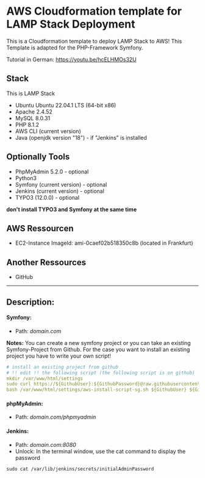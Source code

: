 # AWS Cloudformation template for LAMP Stack Deployment
This is a Cloudformation template to deploy LAMP Stack to AWS! This Template is adapted for the PHP-Framework Symfony.

Tutorial in German: https://youtu.be/hcELHMOs32U

## Stack
This is LAMP Stack

- Ubuntu Ubuntu 22.04.1 LTS (64-bit x86)
- Apache 2.4.52
- MySQL 8.0.31
- PHP 8.1.2
- AWS CLI (current version)
- Java (openjdk version "18") - if "Jenkins" is installed

## Optionally Tools
- PhpMyAdmin 5.2.0 - optional
- Python3
- Symfony (current version) - optional
- Jenkins (current version) - optional
- TYPO3 (12.0.0) - optional

**don't install TYPO3 and Symfony at the same time**

## AWS Ressourcen
- EC2-Instance ImageId: ami-0caef02b518350c8b (located in Frankfurt)

## Another Ressources
- GitHub

------------

## Description:
#### Symfony:
- Path: *domain.com*

**Notes:**
You can create a new symfony project or you can take an existing Symfony-Project from Github.
For the case you want to install an existing project you have to write your own script!

```yaml
# install an existing project from github
# !! edit !! the following script (the following script is on github)
mkdir /var/www/html/settings
sudo curl https://${GithubUser}:${GithubPassword}@raw.githubusercontent.com/LuminiCode/symfony/master/aws-install-script-sg.sh -o /var/www/html/settings/aws-install-script-sg.sh
bash /var/www/html/settings/aws-install-script-sg.sh ${GithubUser} ${GithubPassword} ${AWS::StackName} ${DBUser} ${DBPassword} ${DBName}
```
#### phpMyAdmin: 
- Path: *domain.com/phpmyadmin*

#### Jenkins: 
- Path: *domain.com:8080*
- Unlock: In the terminal window, use the cat command to display the password
```shell
sudo cat /var/lib/jenkins/secrets/initialAdminPassword
```
